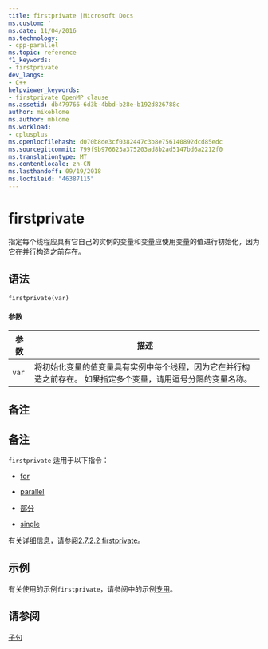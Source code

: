 ```yaml
---
title: firstprivate |Microsoft Docs
ms.custom: ''
ms.date: 11/04/2016
ms.technology:
- cpp-parallel
ms.topic: reference
f1_keywords:
- firstprivate
dev_langs:
- C++
helpviewer_keywords:
- firstprivate OpenMP clause
ms.assetid: db479766-6d3b-4bbd-b28e-b192d826788c
author: mikeblome
ms.author: mblome
ms.workload:
- cplusplus
ms.openlocfilehash: d070b8de3cf0382447c3b8e756140892dcd85edc
ms.sourcegitcommit: 799f9b976623a375203ad8b2ad5147bd6a2212f0
ms.translationtype: MT
ms.contentlocale: zh-CN
ms.lasthandoff: 09/19/2018
ms.locfileid: "46387115"
---
```

# <a name="firstprivate"></a>firstprivate

指定每个线程应具有它自己的实例的变量和变量应使用变量的值进行初始化，因为它在并行构造之前存在。

## <a name="syntax"></a>语法

```
firstprivate(var)
```

#### <a name="parameters"></a>参数

|参数|描述|
|---------------|-----------------|
|`var`|将初始化变量的值变量具有实例中每个线程，因为它在并行构造之前存在。 如果指定多个变量，请用逗号分隔的变量名称。|

## <a name="remarks"></a>备注

## <a name="remarks"></a>备注

`firstprivate` 适用于以下指令：

- [for](../../../parallel/openmp/reference/for-openmp.md)

- [parallel](../../../parallel/openmp/reference/parallel.md)

- [部分](../../../parallel/openmp/reference/sections-openmp.md)

- [single](../../../parallel/openmp/reference/single.md)

有关详细信息，请参阅[2.7.2.2 firstprivate](../../../parallel/openmp/2-7-2-2-firstprivate.md)。

## <a name="example"></a>示例

有关使用的示例`firstprivate`，请参阅中的示例[专用](../../../parallel/openmp/reference/private-openmp.md)。

## <a name="see-also"></a>请参阅

[子句](../../../parallel/openmp/reference/openmp-clauses.md)